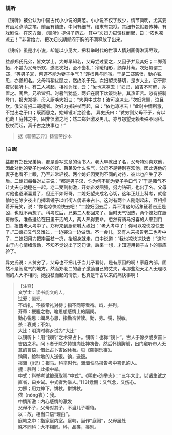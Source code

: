 <script type="text/javascript">
    var head = document.getElementsByTagName('head')[0];
    cssURL = '/public/liao.css';
    linkTag = document.createElement('link');
    linkTag.href = cssURL;
    linkTag.setAttribute('type','text/css');
    linkTag.setAttribute('rel','stylesheet');
    head.appendChild(linkTag);
</script>
### 镜听

《镜听》被公认为中国古代小小说的典范。小小说不仅字数少，情节简明，尤其要有画龙点睛之笔，前面有铺垫，中间有细节，结末有包袱。其细节包袱要传神，有戏剧性。在这方面，《镜听》提供了范式。其中“次妇力掷饼杖而起，曰：‘侬也凉凉去！’”非常给力，把次妇长期郁闷于胸的不满释放了出来。

《镜听》虽是小小说，却能以小见大，把科举时代的世事人情刻画得淋漓尽致。

益都郑氏兄弟，皆文学士。大郑早知名，父母尝过爱之，又因子并及其妇；二郑落拓，不甚为父母所欢，遂恶次妇，至不齿礼：冷暖相形，颇存芥蒂。次妇每谓二郑，“等男子耳，何遂不能为妻子争气？”遂摈弗与同宿。于是二郑感愤，勤心锐思，亦遂知名。父母稍稍优顾之，然终杀于兄。次妇望夫綦切，是岁大比，窃于除夜以镜听卜。有二人初起，相推为戏，云：“汝也凉凉去！”妇归，凶吉不可解，亦置之。闱后，兄弟皆归。时暑气犹盛，两妇在厨下炊饭饷耕，其热正苦。忽有报骑登门，报大郑捷。母入厨唤大妇曰：“大男中式矣！汝可凉凉去。”次妇忿恻，泣且炊。俄又有报二郑捷者。次妇力掷饼杖而起，曰：“依也凉凉去！”此时中情所激，不觉出之于口；既而思之，始知镜听之验也。
异史氏曰：“贫穷则父母不子，有以也哉！庭帏之中，固非愤激之地；然二郑妇激发男儿，亦与怨望无赖者殊不同科。投杖而起，真千古之快事也！”

</section>

> 据《聊斋志异》铸雪斋抄本

#### [白话]
<aside>

益都有郑氏兄弟俩，都是善写文章的读书人。老大早就出了名，父母特别喜欢他，因此对他的妻子也格外的好。弟弟没什么名气，父母不是特别喜欢他，因此连他的妻子也看不上眼，乃至非常轻视。两个媳妇因受到不同的对待，彼此也产生了矛盾。二媳妇每每对丈夫说：“都是男子汉，你为何不能为妻子争口气？”于是赌气不让丈夫与她睡在一起。老二受到刺激，开始奋发图强，努力钻研，也出了名。父母对他也逐渐喜爱了，但还不如哥哥。二媳妇望夫成名心切，这年正赶上科考，就偷偷地在除夕夜出门捧着镜子以听街人偶语来占卜。这时有两个人刚刚起床，互相推着开玩笑，说：“你也凉快凉快去吧！”二媳妇回去后，弄不清这句话象征着吉还是凶，也就不再想了。科考过后，兄弟二人都回来了。当时天气很热，两个媳妇在厨房做饭，准备送给在田里干活的人，两人热得要命。忽然有骑马报喜的人来到门口，报告老大考中了。郑母来到厨房喊大媳妇：“老大考中了！你可以凉快凉快去了。”二媳妇又气又难过，一边哭泣一边做饭。不一会儿，又有人来报告老二也考中了，二媳妇用力把擀面杖一扔，抬起身就走，口中说道：“我也凉快凉快去！”这时由于内心情绪激动，不知不觉说出了这句话，后来一想，才知道用镜子占卜的事应验了。

异史氏说：人贫穷了，父母也不把儿子当儿子看待，是有原因的啊！家庭内部，固然不是闹意气的地方。然而郑老二的妻子激励自己的丈夫，与那些怨天尤人无理取闹的人大不相同。她投杖而起的情景，也真是千古以来的痛快事啊！

</aside>

> 【注释】  
<b>文学士</b>：读书能文的人。  
<b>过爱</b>：偏爱。  
<b>不齿礼，不按常礼对待；指不同等看待。齿，并列。  
<b>芥蒂</b>：梗塞之物，喻思想感情上的隔阂。  
<b>勤心锐思</b>：竭尽心思，指勤奋苦读。勤，劳。锐，锐敏。  
<b>杀</b>：衰减；不如。  
<b>大比</b>：明清时称乡试为“大比”  
<b>以镜听卜</b>：用“镜听”之术来占卜。镜听：也称“镜卜”，古人于除夕或岁首卜吉凶之术。问卜者于除夕持镜向灶神祷告，然后怀镜胸前，出门窥听市人无意的言语，借此占卜吉凶休咎。见《熙朝乐事》。  
<b>饷耕，给种地的人送饭。饷，送饭。  
<b>报骑（jì记）</b>：报马。科举时代，骑着快马报告考中喜讯的人。  
<b>捷</b>：胜利：此指中举。  
<b>中式</b>：科举考试被录取叫“中式”。《明史•选举志》：“三年大比，以诸生试之直省，曰乡试。中式者为举人。”[13]忿恻：又气念，又伤心。  
<b>力掷；用力摔下。饼杖，擀饼杖。  
<b>侬（nóng农）</b>：我。  
<b>中情所激</b>：内心感情的激发  
<b>父母不子，父母对其子，不当儿子看待。  
<b>以</b>：故。相当口语“理由”。  
<b>庭帏之中</b>：指家庭内室。庭帏，当作”庭闱”，父母居处  
<b>殊不同科</b>：大不相同。科，品类，类别。  
